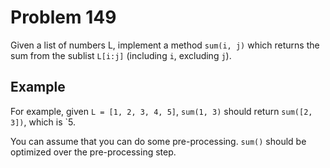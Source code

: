 # Problem 149

Given a list of numbers L, implement a method `sum(i, j)` which returns the sum from the sublist `L[i:j]` (including `i`, excluding `j`).

## Example

For example, given `L = [1, 2, 3, 4, 5]`, `sum(1, 3)` should return `sum([2, 3])`, which is `5.

You can assume that you can do some pre-processing. `sum()` should be optimized over the pre-processing step.
